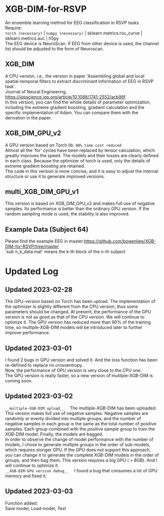 # XGB-DIM-for-RSVP
An ensemble learning method for EEG classification in RSVP tasks<br/>
Require:<br/>
`torch (necessary)` | `numpy (necessary)` | sklearn.metrics.roc_curve | sklearn.metrics.auc | h5py  <br/>
The EEG device is NeuroScan. If EEG from other device is used, the channel list should be adjusted to the form of Neuroscan.

## XGB_DIM
A CPU version, i.e., the version in paper 'Assembling global and local spatial-temporal filters to extract discriminant information of EEG in RSVP task'. <br/>
Journal of Neural Engineering, https://iopscience.iop.org/article/10.1088/1741-2552/acb96f <br/>
In this version, you can find the whole details of parameter optimization, including the extreme gradient boosting, gradient calculation and the specific implementation of Adam. You can compare them with the derivation in the paper.

## XGB_DIM_GPU_v2
A GPU version based on Torch lib. `90% time cost reduced` <br/>
Almost all the 'for' cycles have been replaced by tensor calculation, which greatly improves the speed. The models and their losses are clearly defined in each class. Because the optimizer of torch is used, only the details of extreme gradient boosting are retained. <br/>
The code in this version is more concise, and it is easy to adjust the internal structure or use it to generate improved versions.

## multi_XGB_DIM_GPU_v1
This version is based on XGB_DIM_GPU_v2 and makes full use of negative samples. Its performance is better than the ordinary GPU version. If the random sampling mode is used, the stability is also improved.

## Example Data (Subject 64)
Please find the example EEG in master:https://github.com/bowenliee/XGB-DIM-for-RSVP/tree/master <br/>
'sub n_k_data.mat' means the k-th block of the n-th subject 

# Updated Log
## Updated 2023-02-28
The GPU-version based on Torch has been upload. The implementation of the optimizer is slightly different from the CPU version, thus some parameters should be changed. At present, the performance of the GPU version is not as good as that of the CPU version. We will continue to optimize it. The GPU version has reduced more than 90% of the training time, so multiple-XGB-DIM models will be introduced later to further improve performance.

## Updated 2023-03-01
I found 2 bugs in GPU version and solved it. And the loss function has been re-defined to replace nn.crossentropy. <br/>
Now, the performance of GPU version is very close to the CPU one. <br/>
The GPU version is really faster, so a new version of mutilple-XGB-DIM is coming soon.

## Updated 2023-03-02
`__multiple-XGB-DIM upload__  `
The multiple-XGB-DIM has been uploaded. This version makes full use of negative samples. Negative samples are randomly or evenly divided into multiple groups, and the number of negative samples in each group is the same as the total number of positive samples. Each group combined with the positive sample group to train the XGB-DIM model. Finally, the models are bagged.<br/>
In order to observe the change of model performance with the number of models, I chose to generate multiple groups in the order of sub-models, which requires stonger GPU. If the GPU does not support this approach, you can change it to generate the complete XGB-DIM models in the order of groups, and then bag them.
This version requires a big GPU ( > 8GB). And I will continue to optimize it.<br/>
`__XGB-DIM-GPU version debug__  `
I found a bug that consumes a lot of GPU memory and fixed it.

## Updated 2023-03-03
Function added:  <br/>
Save model, Load model, Test
